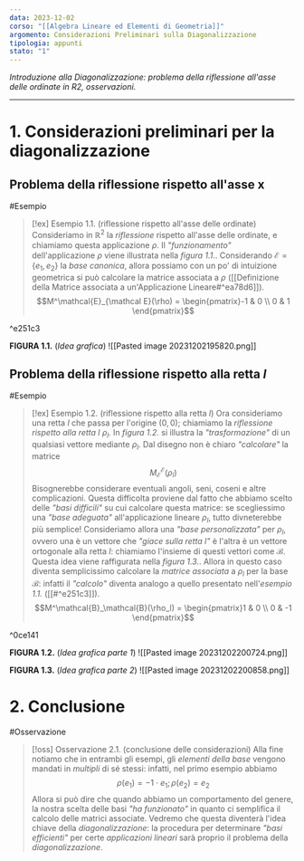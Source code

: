 ```yaml
---
data: 2023-12-02
corso: "[[Algebra Lineare ed Elementi di Geometria]]"
argomento: Considerazioni Preliminari sulla Diagonalizzazione
tipologia: appunti
stato: "1"
---
```

*Introduzione alla Diagonalizzazione: problema della riflessione all'asse delle ordinate in R2, osservazioni.*
- - -
# 1. Considerazioni preliminari per la diagonalizzazione
## Problema della riflessione rispetto all'asse x
#Esempio 
> [!ex] Esempio 1.1. (riflessione rispetto all'asse delle ordinate)
> Consideriamo in $\mathbb{R}^2$ la *riflessione* rispetto all'asse delle ordinate, e chiamiamo questa applicazione $\rho$.
> Il *"funzionamento"* dell'applicazione $\rho$ viene illustrata nella *figura 1.1.*.
> Considerando $\mathcal{E} = \{e_1, e_2\}$ la *base canonica*, allora possiamo con un po' di intuizione geometrica si può calcolare la matrice associata a $\rho$ ([[Definizione della Matrice associata a un'Applicazione Lineare#^ea78d6]]).
> $$M^\mathcal{E}_{\mathcal E}(\rho) = \begin{pmatrix}-1 & 0 \\ 0 & 1 \end{pmatrix}$$

^e251c3

**FIGURA 1.1.** (*Idea grafica*)
![[Pasted image 20231202195820.png]]
## Problema della riflessione rispetto alla retta $l$
#Esempio 
> [!ex] Esempio 1.2. (riflessione rispetto alla retta $l$)
> Ora consideriamo una retta $l$ che passa per l'origine $(0,0)$; chiamiamo la *riflessione rispetto alla retta $l$* $\rho_l$. In *figura 1.2.* si illustra la *"trasformazione"* di un qualsiasi vettore mediante $\rho_l$.
> Dal disegno non è chiaro *"calcolare"* la matrice
> $$M^\mathcal{E}_\mathcal{E}(\rho_l)$$
> Bisognerebbe considerare eventuali angoli, seni, coseni e altre complicazioni.
> Questa difficolta proviene dal fatto che abbiamo scelto delle *"basi difficili"* su cui calcolare questa matrice: se scegliessimo una *"base adeguata"* all'applicazione lineare $\rho_l$, tutto divneterebbe più semplice!
> Consideriamo allora una *"base personalizzata"* per $\rho_l$, ovvero una è un vettore che *"giace sulla retta $l$"* è l'altra è un vettore ortogonale alla retta $l$: chiamiamo l'insieme di questi vettori come $\mathcal{B}$. Questa idea viene raffigurata nella *figura 1.3.*.
> Allora in questo caso diventa semplicissimo calcolare la *matrice associata* a $\rho_l$ per la base $\mathcal{B}$: infatti il *"calcolo"* diventa analogo a quello presentato nell'*esempio 1.1.* ([[#^e251c3]]).
> $$M^\mathcal{B}_\mathcal{B}(\rho_l) = \begin{pmatrix}1 & 0 \\ 0 & -1 \end{pmatrix}$$

^0ce141

**FIGURA 1.2.** (*Idea grafica parte 1*)
![[Pasted image 20231202200724.png]]

**FIGURA 1.3.** (*Idea grafica parte 2*)
![[Pasted image 20231202200858.png]]

# 2. Conclusione
#Osservazione 
> [!oss] Osservazione 2.1. (conclusione delle considerazioni)
> Alla fine notiamo che in entrambi gli esempi, gli *elementi della base* vengono mandati in *multipli* di sé stessi: infatti, nel primo esempio abbiamo
> $$\rho(e_1) = -1 \cdot e_1; \rho(e_2) = e_2$$
> Allora si può dire che quando abbiamo un comportamento del genere, la nostra scelta delle basi *"ha funzionato"* in quanto ci semplifica il calcolo delle matrici associate.
> Vedremo che questa diventerà l'idea chiave della *diagonalizzazione*: la procedura per determinare *"basi efficienti"* per certe *applicazioni lineari* sarà proprio il problema della *diagonalizzazione*.